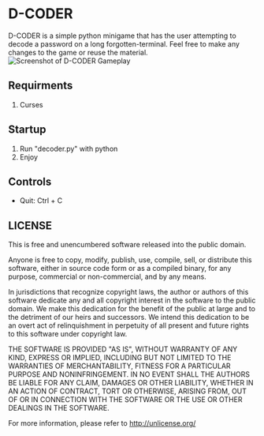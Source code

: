 # D-CODER
D-CODER is a simple python minigame that has the user attempting to decode a password on a long forgotten-terminal. Feel free to make any changes to the game or reuse the material. 
![Screenshot of D-CODER Gameplay](https://lh3.googleusercontent.com/drive-viewer/AJc5JmTXZmHYw1wl85uAhHP04XKqDDSDn5vIdlGdGU5AWkIqJ7ffwX4ePUAKn3gETJOUATlGDuWKm6U=w1919-h937)
## Requirments
1. Curses
## Startup
1. Run "decoder.py" with python
2. Enjoy
## Controls
- Quit: Ctrl + C
## LICENSE
This is free and unencumbered software released into the public domain.

Anyone is free to copy, modify, publish, use, compile, sell, or
distribute this software, either in source code form or as a compiled
binary, for any purpose, commercial or non-commercial, and by any
means.

In jurisdictions that recognize copyright laws, the author or authors
of this software dedicate any and all copyright interest in the
software to the public domain. We make this dedication for the benefit
of the public at large and to the detriment of our heirs and
successors. We intend this dedication to be an overt act of
relinquishment in perpetuity of all present and future rights to this
software under copyright law.

THE SOFTWARE IS PROVIDED "AS IS", WITHOUT WARRANTY OF ANY KIND,
EXPRESS OR IMPLIED, INCLUDING BUT NOT LIMITED TO THE WARRANTIES OF
MERCHANTABILITY, FITNESS FOR A PARTICULAR PURPOSE AND NONINFRINGEMENT.
IN NO EVENT SHALL THE AUTHORS BE LIABLE FOR ANY CLAIM, DAMAGES OR
OTHER LIABILITY, WHETHER IN AN ACTION OF CONTRACT, TORT OR OTHERWISE,
ARISING FROM, OUT OF OR IN CONNECTION WITH THE SOFTWARE OR THE USE OR
OTHER DEALINGS IN THE SOFTWARE.

For more information, please refer to <http://unlicense.org/>
